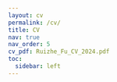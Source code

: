 ```yaml
---
layout: cv
permalink: /cv/
title: CV
nav: true
nav_order: 5
cv_pdf: Ruizhe_Fu_CV_2024.pdf
toc:
  sidebar: left
---
```

